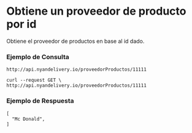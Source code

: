 # Obtiene un proveedor de producto por id
Obtiene el proveedor de productos en base al id dado.

### Ejemplo de Consulta
```
http://api.nyandelivery.io/proveedorProductos/11111
```

```
curl --request GET \
http://api.nyandelivery.io/proveedorProductos/11111
```

### Ejemplo de Respuesta

```
[
  "Mc Donald",
]
```